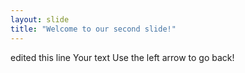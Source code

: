```yaml
---
layout: slide
title: "Welcome to our second slide!"
---
```

edited this line Your text
Use the left arrow to go back!
